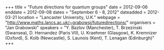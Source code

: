 +++
title = "Future directions for quantum groups"
date = 2012-09-06
enddate = 2012-09-08
dates = "September 6 - 8, 2012"
dateadded = 2012-03-21
location = "Lancaster University, U.K."
webpage = "http://www.maths.lancs.ac.uk/~grabowsj/futuredirections/"
organisers = "Jan Grabowski"
speakers = "Y. Bazlov (Manchester), T. Brzezinski (Swansea), D. Hernandez (Paris VII), U. Kraehmer (Glasgow), K. Kremnizer (Oxford), S. Kolb (Newcastle), S. Launois (Kent), T. Lenagan (Edinburgh)"
+++
